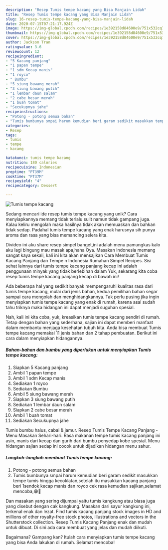 ```yaml
---
description: "Resep Tumis tempe kacang yang Bisa Manjain Lidah"
title: "Resep Tumis tempe kacang yang Bisa Manjain Lidah"
slug: 16-resep-tumis-tempe-kacang-yang-bisa-manjain-lidah
date: 2020-07-15T07:21:17.924Z
image: https://img-global.cpcdn.com/recipes/1e392158d84600e9/751x532cq70/tumis-tempe-kacang-foto-resep-utama.jpg
thumbnail: https://img-global.cpcdn.com/recipes/1e392158d84600e9/751x532cq70/tumis-tempe-kacang-foto-resep-utama.jpg
cover: https://img-global.cpcdn.com/recipes/1e392158d84600e9/751x532cq70/tumis-tempe-kacang-foto-resep-utama.jpg
author: Jackson Tran
ratingvalue: 3.6
reviewcount: 12
recipeingredient:
- "5 Kacang panjang"
- "1 papan tempe"
- "1 sdm Kecap manis"
- "1 royco"
- " Bumbu"
- "5 siung bawang merah"
- "3 siung bawang putih"
- "1 lembar daun salam"
- "2 cabe besar merah"
- "1 buah tomat"
- "Secukupnya jahe"
recipeinstructions:
- "Potong - potong semua bahan"
- "Tumis bumbunya smpai harum kemudian beri garam sedikit masukkan tempe tumis hingga kecoklatan,setelah itu masukkan kacang panjang beri 1sendok kecap manis dan royco cek rasa kemudian sajikan,selamat mencoba,😁🙏"
categories:
- Resep
tags:
- tumis
- tempe
- kacang

katakunci: tumis tempe kacang 
nutrition: 180 calories
recipecuisine: Indonesian
preptime: "PT39M"
cooktime: "PT37M"
recipeyield: "4"
recipecategory: Dessert

---
```



![Tumis tempe kacang](https://img-global.cpcdn.com/recipes/1e392158d84600e9/751x532cq70/tumis-tempe-kacang-foto-resep-utama.jpg)

Sedang mencari ide resep tumis tempe kacang yang unik? Cara menyiapkannya memang tidak terlalu sulit namun tidak gampang juga. Kalau keliru mengolah maka hasilnya tidak akan memuaskan dan bahkan tidak sedap. Padahal tumis tempe kacang yang enak harusnya sih punya aroma dan rasa yang bisa memancing selera kita.

Divideo ini aku share resep simpel banget,ini adalah menu pamungkas kalo aku lagi bingung mau masak apa,haha Oya. Masakan Indonesia memang sangat kaya sekali, kali ini kita akan mensajikan Cara Membuat Tumis Kacang Panjang dan Tempe n Indonesia Rumahan Simpel Recipes. Sisi sehat lainnya dari tumis tempe kacang panjang kecap ini adalah penggunaan minyak yang tidak berlebihan dalam Yuk, sekarang kita coba resep tumis tempe kacang panjang kecap di bawah ini!

Ada beberapa hal yang sedikit banyak mempengaruhi kualitas rasa dari tumis tempe kacang, mulai dari jenis bahan, kedua pemilihan bahan segar sampai cara mengolah dan menghidangkannya. Tak perlu pusing jika ingin menyiapkan tumis tempe kacang yang enak di rumah, karena asal sudah tahu triknya maka hidangan ini dapat menjadi suguhan spesial.


Nah, kali ini kita coba, yuk, kreasikan tumis tempe kacang sendiri di rumah. Tetap dengan bahan yang sederhana, sajian ini dapat memberi manfaat dalam membantu menjaga kesehatan tubuh kita. Anda bisa membuat Tumis tempe kacang memakai 11 jenis bahan dan 2 tahap pembuatan. Berikut ini cara dalam menyiapkan hidangannya.

<!--inarticleads1-->

##### Bahan-bahan dan bumbu yang diperlukan untuk menyiapkan Tumis tempe kacang:

1. Siapkan 5 Kacang panjang
1. Ambil 1 papan tempe
1. Ambil 1 sdm Kecap manis
1. Sediakan 1 royco
1. Sediakan  Bumbu
1. Ambil 5 siung bawang merah
1. Siapkan 3 siung bawang putih
1. Sediakan 1 lembar daun salam
1. Siapkan 2 cabe besar merah
1. Ambil 1 buah tomat
1. Sediakan Secukupnya jahe


Tumis bumbu halus, cabai &amp; jamur. Resep Tumis Tempe Kacang Panjang - Menu Masakan Sehari-hari. Rasa makanan tempe tumis kacang panjang ini asin, manis dari kecap dan gurih dari bumbu penyedap kobe spesial. Menu hidangan sajian sedap ini cocok untuk dijadikan hidangan menu sahur. 

<!--inarticleads2-->

##### Langkah-langkah membuat Tumis tempe kacang:

1. Potong - potong semua bahan
1. Tumis bumbunya smpai harum kemudian beri garam sedikit masukkan tempe tumis hingga kecoklatan,setelah itu masukkan kacang panjang beri 1sendok kecap manis dan royco cek rasa kemudian sajikan,selamat mencoba,😁🙏


Dan masakan yang sering dijumpai yaitu tumis kangkung atau biasa juga yang disebut dengan cak kangkung. Masakan dari sayur kangkung ini, terkenal enak dan lezat. Find tumis kacang panjang stock images in HD and millions of other royalty-free stock photos, illustrations and vectors in the Shutterstock collection. Resep Tumis Kacang Panjang enak dan mudah untuk dibuat. Di sini ada cara membuat yang jelas dan mudah diikuti. 

Bagaimana? Gampang kan? Itulah cara menyiapkan tumis tempe kacang yang bisa Anda lakukan di rumah. Selamat mencoba!
